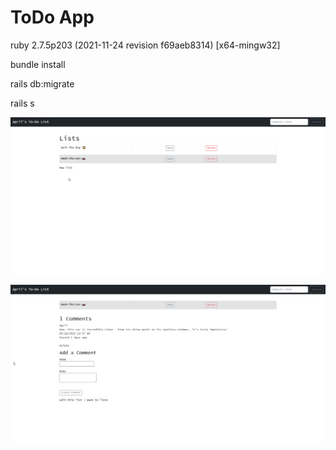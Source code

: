 # ToDo App

ruby 2.7.5p203 (2021-11-24 revision f69aeb8314) [x64-mingw32]

bundle install

rails db:migrate

rails s

![Image 1](1.png)


![Image 2](2.png)

